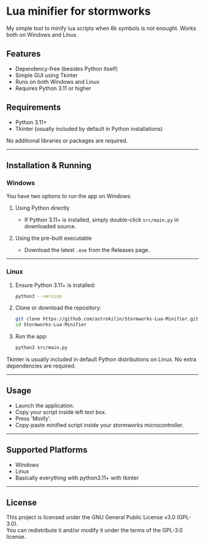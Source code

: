 # Lua minifier for stormworks

My simple tool to minify lua scripts when 8k symbols is not enought. Works both on Windows and Linux.

## Features

- Dependency-free (besides Python itself)
- Simple GUI using Tkinter
- Runs on both Windows and Linux
- Requires Python 3.11 or higher

## Requirements

- Python 3.11+
- Tkinter (usually included by default in Python installations)

No additional libraries or packages are required.

---

## Installation & Running

### Windows

You have two options to run the app on Windows:

1. Using Python directly  
   - If Python 3.11+ is installed, simply double-click `src/main.py` in downloaded source.

2. Using the pre-built executable  
   - Download the latest `.exe` from the Releases page.  

---

### Linux

1. Ensure Python 3.11+ is installed:
	```bash
	python3 --version
	```

2. Clone or download the repository:
	```bash
	git clone https://github.com/astrokilin/Stormworks-Lua-Minifier.git
	cd Stormworks-Lua-Minifier
	```

3. Run the app:
	```bash
	python3 src/main.py
	```
Tkinter is usually included in default Python distributions on Linux. No extra dependencies are required.

---

## Usage

- Launch the application.  
- Copy your script inside left text box.
- Press 'Minify'.
- Copy-paste minified script inside your stormworks microcontroller.

---

## Supported Platforms

- Windows  
- Linux
- Basically everything with python3.11+ with tkinter

---

## License

This project is licensed under the GNU General Public License v3.0 (GPL-3.0).  
You can redistribute it and/or modify it under the terms of the GPL-3.0 license.
